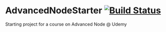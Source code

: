 # AdvancedNodeStarter [![Build Status](https://travis-ci.com/mpq1990/AdvancedNode.svg?branch=master)](https://travis-ci.com/mpq1990/AdvancedNode)
Starting project for a course on Advanced Node @ Udemy
